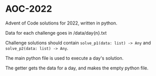 # AOC-2022
Advent of Code solutions for 2022, written in python.

Data for each challenge goes in /data/day{n}.txt

Challenge solutions should contain `solve_p1(data: list) -> Any` and `solve_p2(data: list) -> Any`.

The main python file is used to execute a day's solution.

The getter gets the data for a day, and makes the empty python file.